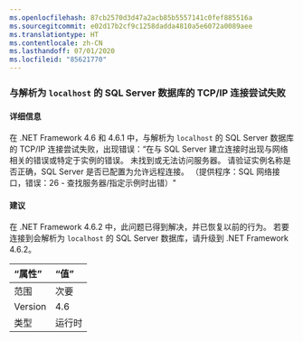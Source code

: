 ```yaml
---
ms.openlocfilehash: 87cb2570d3d47a2acb85b5557141c0fef885516a
ms.sourcegitcommit: e02d17b2cf9c1258dadda4810a5e6072a0089aee
ms.translationtype: HT
ms.contentlocale: zh-CN
ms.lasthandoff: 07/01/2020
ms.locfileid: "85621770"
---
```

### <a name="attempting-a-tcpip-connection-to-a-sql-server-database-that-resolves-to-localhost-fails"></a>与解析为 `localhost` 的 SQL Server 数据库的 TCP/IP 连接尝试失败

#### <a name="details"></a>详细信息

在 .NET Framework 4.6 和 4.6.1 中，与解析为 <code>localhost</code> 的 SQL Server 数据库的 TCP/IP 连接尝试失败，出现错误：“在与 SQL Server 建立连接时出现与网络相关的错误或特定于实例的错误。 未找到或无法访问服务器。 请验证实例名称是否正确，SQL Server 是否已配置为允许远程连接。 （提供程序：SQL 网络接口，错误：26 - 查找服务器/指定示例时出错）&quot;

#### <a name="suggestion"></a>建议

在 .NET Framework 4.6.2 中，此问题已得到解决，并已恢复以前的行为。 若要连接到会解析为 <code>localhost</code> 的 SQL Server 数据库，请升级到 .NET Framework 4.6.2。

| “属性”    | “值”       |
|:--------|:------------|
| 范围   |次要|
|Version|4.6|
|类型|运行时|
